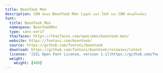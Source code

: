 ```yaml
---
title: BoonTook Mon
description: CDN ฟอนต์ BoonTook Mon (บุญถึก มน) ใช้ฟรี และ CDN ฟอนต์ไทยอื่นๆ
font:
  title: BoonTook Mon
  namespace: BoonTookMon
  type: sans-serif
  thaifaces: https://thaifaces.com/specimen/boontook-mon/
  website: https://fontuni.com/boontook/
  source: https://github.com/fontuni/boontook
  download: https://github.com/fontuni/boontook/releases/latest
  license: '[SIL Open Font License, version 1.1](https://github.com/fontuni/boontook/blob/master/OFL.txt)'
  weight:
    weight: [400]
---
```


<div></div>
